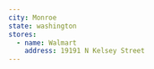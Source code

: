 ```yaml
---
city: Monroe
state: washington
stores:
  - name: Walmart
    address: 19191 N Kelsey Street
---
```

